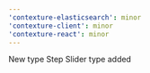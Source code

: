 ```yaml
---
'contexture-elasticsearch': minor
'contexture-client': minor
'contexture-react': minor
---
```


New type Step Slider type added

